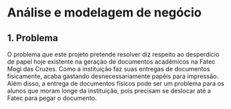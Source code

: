 # Análise e modelagem de negócio

## 1. Problema

O problema que este projeto pretende resolver diz respeito ao desperdício de papel hoje existente na geração de documentos acadêmicos na Fatec Mogi das Cruzes. Como a instituição faz suas entregas de documentos fisicamente, acaba gastando desnecessariamente papéis para impressão. Além disso, a entrega de documentos físicos pode ser um problema para os alunos que moram longe da instituição, pois precisam se deslocar até a Fatec para pegar o documento.